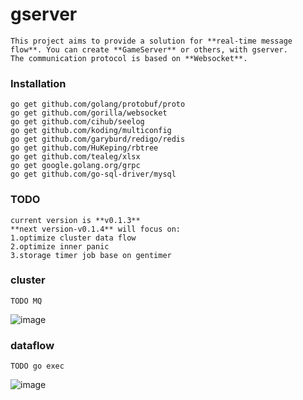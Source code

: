 # gserver
```
This project aims to provide a solution for **real-time message flow**. You can create **GameServer** or others, with gserver.
The communication protocol is based on **Websocket**.
```
### Installation
```
go get github.com/golang/protobuf/proto
go get github.com/gorilla/websocket
go get github.com/cihub/seelog
go get github.com/koding/multiconfig
go get github.com/garyburd/redigo/redis
go get github.com/HuKeping/rbtree
go get github.com/tealeg/xlsx
go get google.golang.org/grpc
go get github.com/go-sql-driver/mysql
```
### TODO
```
current version is **v0.1.3**
**next version-v0.1.4** will focus on:
1.optimize cluster data flow
2.optimize inner panic
3.storage timer job base on gentimer
```
### cluster
```
TODO MQ
```
![image](https://github.com/gfandada/gserver/blob/master/png/cluster.png)
### dataflow
```
TODO go exec
```
![image](https://github.com/gfandada/gserver/blob/master/png/dataflow.png)
